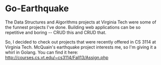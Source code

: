 Go-Earthquake
=============

The Data Structures and Algorithms projects at Virginia Tech were some of the funnest projects I've done. 
Building web applications can be so repetitive and boring -- CRUD this and CRUD that. 

So, I decided to check out projects that were recently offered in CS 3114 at Virginia Tech. McQuain's earthquake project interests me, so I'm giving it a whirl in Golang.
You can find it here: http://courses.cs.vt.edu/~cs3114/Fall13/Assign.php
